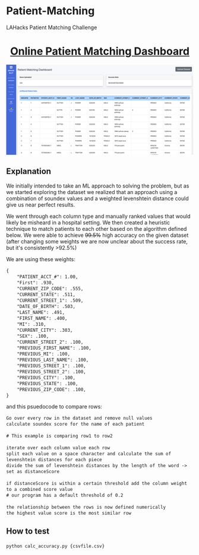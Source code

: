 # Patient-Matching
LAHacks Patient Matching Challenge

<h1 align="center"><a href="https://patientmatching.herokuapp.com/">Online Patient Matching Dashboard</a></h1>

<p align="center">
<img src ="static/ss.png">
</p>

## Explanation

We initially intended to take an ML approach to solving the problem, but as we started exploring the dataset we realized that an approach using a combination of soundex values and a weighted levenshtein distance could give us near perfect results.

We went through each column type and manually ranked values that would likely be misheard in a hospital setting.  We then created a heuristic technique to match patients to each other based on the algorithm defined below.  We were able to achieve ~~99.5%~~ high accuracy on the given dataset (after changing some weights we are now unclear about the success rate, but it's consistently >92.5%)

We are using these weights:

```
{
    "PATIENT_ACCT_#": 1.00,
    "First": .930,
    "CURRENT_ZIP_CODE": .555,
    "CURRENT_STATE": .511,
    "CURRENT_STREET_1": .509,
    "DATE_OF_BIRTH": .503,
    "LAST_NAME": .491,
    "FIRST_NAME": .400,
    "MI": .310,
    "CURRENT_CITY": .303,
    "SEX": .100,
    "CURRENT_STREET_2": .100,
    "PREVIOUS_FIRST_NAME": .100,
    "PREVIOUS_MI": .100,
    "PREVIOUS_LAST_NAME": .100,
    "PREVIOUS_STREET_1": .100,
    "PREVIOUS_STREET_2": .100,
    "PREVIOUS_CITY": .100,
    "PREVIOUS_STATE": .100,
    "PREVIOUS_ZIP_CODE": .100,
}

```

and this psuedocode to compare rows:

```
Go over every row in the dataset and remove null values
calculate soundex score for the name of each patient

# This example is comparing row1 to row2

iterate over each column value each row
split each value on a space character and calculate the sum of levenshtein distances for each piece
divide the sum of levenshtein distances by the length of the word -> set as distanceScore

if distanceScore is within a certain threshold add the column weight to a combined score value
# our program has a default threshold of 0.2 

the relationship between the rows is now defined numerically
the highest value score is the most similar row
```

## How to test

```python calc_accuracy.py {csvfile.csv}```
